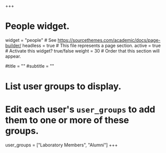 +++
# People widget.
widget = "people"  # See https://sourcethemes.com/academic/docs/page-builder/
headless = true  # This file represents a page section.
active = true  # Activate this widget? true/false
weight = 30  # Order that this section will appear.

#title = ""
#subtitle = ""

# List user groups to display.
#   Edit each user's `user_groups` to add them to one or more of these groups.
user_groups = ["Laboratory Members",
               "Alumni"]
+++
